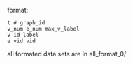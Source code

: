 
format:

    t # graph_id
    v_num e_num max_v_label
    v id label
    e vid vid

all formated data sets are in all_format_0/

